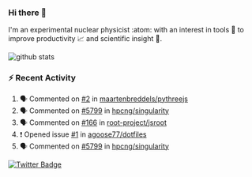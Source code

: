 ### Hi there 👋 

I'm an experimental nuclear physicist :atom: with an interest in tools :wrench: to improve productivity :chart_with_upwards_trend: and scientific insight :telescope:.

![github stats](https://github-readme-stats.vercel.app/api?username=agoose77&show_icons=true&hide_rank=true&hide_title=true&bg_color=30,e76445,904e95&text_color=efe3ec&icon_color=efe3ec)
<!--
**agoose77/agoose77** is a ✨ _special_ ✨ repository because its `README.md` (this file) appears on your GitHub profile.

Here are some ideas to get you started:

- 🔭 I’m currently working on ...
- 🌱 I’m currently learning ...
- 👯 I’m looking to collaborate on ...
- 🤔 I’m looking for help with ...
- 💬 Ask me about ...
- 📫 How to reach me: ...
- 😄 Pronouns: ...
- ⚡ Fun fact: ...
-->

### :zap: Recent Activity
<!--START_SECTION:activity-->
1. 🗣 Commented on [#2](https://github.com/maartenbreddels/pythreejs/issues/2) in [maartenbreddels/pythreejs](https://github.com/maartenbreddels/pythreejs)
2. 🗣 Commented on [#5799](https://github.com/hpcng/singularity/issues/5799) in [hpcng/singularity](https://github.com/hpcng/singularity)
3. 🗣 Commented on [#166](https://github.com/root-project/jsroot/issues/166) in [root-project/jsroot](https://github.com/root-project/jsroot)
4. ❗️ Opened issue [#1](https://github.com/agoose77/dotfiles/issues/1) in [agoose77/dotfiles](https://github.com/agoose77/dotfiles)
5. 🗣 Commented on [#5799](https://github.com/hpcng/singularity/issues/5799) in [hpcng/singularity](https://github.com/hpcng/singularity)
<!--END_SECTION:activity-->


[![Twitter Badge](https://img.shields.io/twitter/follow/agoose77?style=flat-square&logo=Twitter&logoColor=white&color=cornflowerblue)](https://twitter.com/agoose77)
